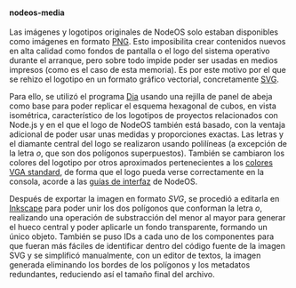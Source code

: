 #### nodeos-media

Las imágenes y logotipos originales de NodeOS solo estaban disponibles como
imágenes en formato [PNG](http://www.w3.org/TR/PNG). Esto imposibilita
crear contenidos nuevos en alta calidad como fondos de pantalla o el
logo del sistema operativo durante el arranque, pero sobre todo impide poder ser
usadas en medios impresos (como es el caso de esta memoria). Es por este motivo
por el que se rehizo el logotipo en un formato gráfico vectorial, concretamente
[SVG](http://www.w3.org/Graphics/SVG).

Para ello, se utilizó el programa [Dia](https://wiki.gnome.org/Apps/Dia) usando una
rejilla de panel de abeja como base para poder replicar el esquema hexagonal de
cubos, en vista isométrica, característico de los logotipos de proyectos
relacionados con Node.js y en el que el logo de NodeOS también está basado, con
la ventaja adicional de poder usar unas medidas y proporciones exactas. Las letras y el diamante central del logo se realizaron usando polilíneas (a excepción de la letra *o*, que son dos polígonos superpuestos). También se cambiaron los colores del logotipo por otros aproximados pertenecientes a los [colores VGA standard](https://en.wikipedia.org/wiki/ANSI_escape_code#Colors),
de forma que el logo pueda verse correctamente en la consola, acorde a las
[guías de interfaz](https://github.com/NodeOS/NodeOS/issues/147) de NodeOS.

Después de exportar la imagen en formato *SVG*, se procedió a editarla en
[Inkscape](https://inkscape.org/es) para poder unir los dos polígonos que
conforman la letra *o*, realizando una operación de substracción del menor al
mayor para generar el hueco central y poder aplicarle un fondo transparente,
formando un único objeto. También se puso IDs a cada uno de los
componentes para que fueran más fáciles de identificar dentro del código fuente
de la imagen SVG y se simplificó manualmente, con un editor de textos, la imagen
generada eliminando los bordes de los polígonos y los metadatos redundantes,
reduciendo así el tamaño final del archivo.
